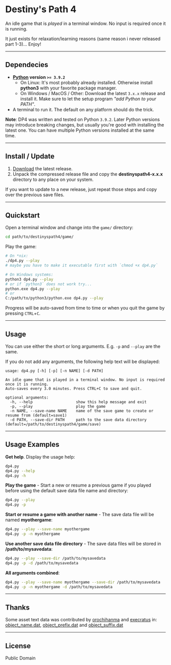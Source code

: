 # Destiny's Path 4

An idle game that is *played* in a terminal window. No input is required once it is running.

It just exists for relaxation/learning reasons (same reason i never released part 1-3)... Enjoy!

---




## Dependecies

- **[Python](https://www.python.org/downloads/) version `>= 3.9.2`**
  - On Linux: It's most probably already installed. Otherwise install **python3** with your favorite package manager.
  - On Windows / MacOS / Other: Download the latest `3.x.x` release and install it. Make sure to let the setup program *"add Python to your PATH"*.
- A terminal to run it. The default on any platform should do the trick.

**Note**: DP4 was written and tested on Python  `3.9.2`. Later Python versions may introduce breaking changes, but usually you're good with installing the latest one. You can have multiple Python versions installed at the same time.

---




## Install / Update

1. [Download](https://github.com/etrusci-org/destinyspath4/releases) the latest release.
2. Unpack the compressed release file and copy the **destinyspath4-x.x.x** directory to any place on your system.

If you want to update to a new release, just repeat those steps and copy over the previous save files.

---




## Quickstart

Open a terminal window and change into the `game/` directory:

```bash
cd path/to/destinyspath4/game/
```

Play the game:

```bash
# On *nix:
./dp4.py --play
# maybe you have to make it executable first with `chmod +x dp4.py`
```


```bash
# On Windows systems:
python3 dp4.py --play
# or if `python3` does not work try...
python.exe dp4.py --play
# or
C:/path/to/python3/python.exe dp4.py --play
```

Progress will be auto-saved from time to time or when you quit the game by pressing `CTRL`+`C`.

---




## Usage

You can use either the short or long arguments. E.g. `-p` and `--play` are the same.

If you do not add any arguments, the following help text will be displayed:

```text
usage: dp4.py [-h] [-p] [-n NAME] [-d PATH]

An idle game that is played in a terminal window. No input is required once it is running. 
Auto-saves every 3.0 minutes. Press CTRL+C to save and quit.

optional arguments:
  -h, --help                   show this help message and exit
  -p, --play                   play the game
  -n NAME, --save-name NAME    name of the save game to create or resume from (default=save1)
  -d PATH, --save-dir PATH     path to the save data directory (default=/path/to/destinyspath4/game/save)
```

---




## Usage Examples

**Get help**. Display the usage help:

```bash
dp4.py
dp4.py --help
dp4.py -h
```

**Play the game** - Start a new or resume a previous game if you played before using the default save data file name and directory:

```bash
dp4.py --play
dp4.py -p
```

**Start or resume a game with another name** - The save data file will be named **myothergame**:

```bash
dp4.py --play --save-name myothergame
dp4.py -p -n myothergame
```

**Use another save data file directory** - The save data files will be stored in **/path/to/mysavedata**:

```bash
dp4.py --play --save-dir /path/to/mysavedata
dp4.py -p -d /path/to/mysavedata
```

**All arguments combined**:

```bash
dp4.py --play --save-name myothergame --save-dir /path/to/mysavedata
dp4.py -p -n myothergame -d /path/to/mysavedata
```

---




## Thanks

Some asset text data was contributed by [orochihanma](https://twitch.tv/orochihanma) and [execratus](https://twitch.tv/exe_cratus) in:
[object_name.dat](./game/asset/object_name.dat), [object_prefix.dat](./game/asset/object_prefix.dat) and [object_suffix.dat](./game/asset/object_suffix.dat)

---




## License

Public Domain
